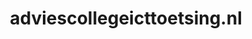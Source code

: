 ---
layout: post
title: "adviescollegeicttoetsing.nl"
internal_url: "/dutchgov/adviescollegeicttoetsing.nl.html"
subdomains_count: 4
all_subdomains_count: 4
urls_count: 4
ssl_rank: 100
http_rank: 70
url_link: /data/adviescollegeicttoetsing.nl/urls.txt
all_subdomains_link: /data/adviescollegeicttoetsing.nl/all_subdomains.txt
subdomains_link: /data/adviescollegeicttoetsing.nl/subdomains.txt
categories: dutchgov
---